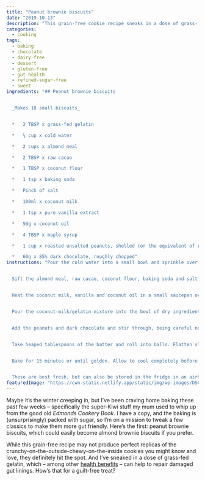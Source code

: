 ```yaml
---
title: "Peanut brownie biscuits"
date: "2019-10-13"
description: "This grain-free cookie recipe sneaks in a dose of grass-fed gelatin, which can help to repair damaged gut linings. How’s that for a guilt-free treat?"
categories: 
  - cooking
tags: 
  - baking
  - chocolate
  - dairy-free
  - dessert
  - gluten-free
  - gut-health
  - refined-sugar-free
  - sweet
ingredients: "## Peanut brownie biscuits


  _Makes 18 small biscuits_


  *   2 TBSP x grass-fed gelatin

  *   ¼ cup x cold water

  *   2 cups x almond meal

  *   2 TBSP x raw cacao

  *   1 TBSP x coconut flour

  *   1 tsp x baking soda

  *   Pinch of salt

  *   100ml x coconut milk

  *   1 tsp x pure vanilla extract

  *   50g x coconut oil

  *   4 TBSP x maple syrup

  *   1 cup x roasted unsalted peanuts, shelled (or the equivalent of roughly chopped almonds if you prefer)

  *   60g x 85% dark chocolate, roughly chopped"
instructions: "Pour the cold water into a small bowl and sprinkle over the gelatin. Stir to combine, making sure to remove any lumps as you go, and let sit for around 5 minutes until it sets.


  Sift the almond meal, raw cacao, coconut flour, baking soda and salt into a large bowl. Stir to combine.


  Heat the coconut milk, vanilla and coconut oil in a small saucepan over a medium heat until the oil dissolves. Remove from the heat and stir in the gelatin until it dissolves, then add the honey and mix to combine.


  Pour the coconut-milk/gelatin mixture into the bowl of dry ingredients and gently mix until smooth.


  Add the peanuts and dark chocolate and stir through, being careful not to over-mix. Allow the batter to sit for around 10 minutes until it thickens up.


  Take heaped tablespoons of the batter and roll into balls. Flatten slightly with a fork and place on a lightly greased baking tray, or a tray with a sheet of baking paper.


  Bake for 15 minutes or until golden. Allow to cool completely before serving.


  These are best fresh, but can also be stored in the fridge in an airtight container for up to a week."
featuredImage: "https://cwn-static.netlify.app/static/img/wp-images/DSC_0375-1-sml.jpg"
---
```


Maybe it’s the winter creeping in, but I’ve been craving home baking these past few weeks – specifically the super-Kiwi stuff my mum used to whip up from the good old _Edmonds Cookery Book_. I have a copy, and the baking is (unsurprisingly) packed with sugar, so I’m on a mission to tweak a few classics to make them more gut friendly. Here’s the first: peanut brownie biscuits, which could easily become almond brownie biscuits if you prefer.

While this grain-free recipe may not produce perfect replicas of the crunchy-on-the-outside-chewy-on-the-inside cookies you might know and love, they definitely hit the spot. And I’ve sneaked in a dose of grass-fed gelatin, which – among other [health benefits](https://cookingwithnothing.com/chocolate-and-cardamom-gummy-squares/) – can help to repair damaged gut linings. How’s that for a guilt-free treat?
